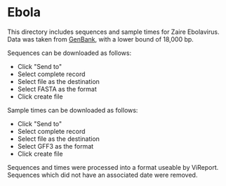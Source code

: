 # Ebola
This directory includes sequences and sample times for Zaire Ebolavirus.  
Data was taken from <a href="https://www.ncbi.nlm.nih.gov/nuccore/?term=(ebola%5Btitle%5D+AND+(%2218000%22%5BSLEN%5D+%3A+%2230000%22%5BSLEN%5D)+AND+%22Zaire+ebolavirus%22%5Bporgn%3A__txid186538%5D">GenBank</a>, with a lower bound of 18,000 bp. 

Sequences can be downloaded as follows:
- Click "Send to"
- Select complete record
- Select file as the destination
- Select FASTA as the format
- Click create file

Sample times can be downloaded as follows:
- Click "Send to"
- Select complete record
- Select file as the destination
- Select GFF3 as the format
- Click create file

Sequences and times were processed into a format useable by ViReport. Sequences which did not have an associated date were removed. 


